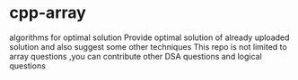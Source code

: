 # cpp-array
algorithms for optimal solution
Provide optimal solution of already uploaded solution and also suggest some other techniques
This repo is not limited to array questions ,you can contribute other DSA questions and logical questions
